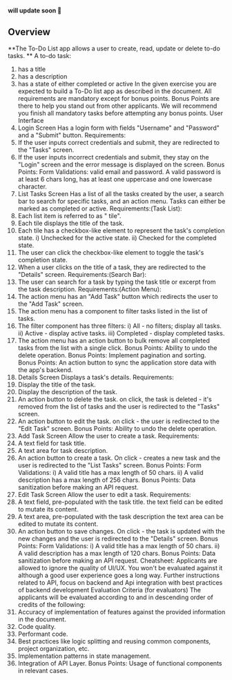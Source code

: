 #### will update soon 🚀

## Overview

**The To-Do List app allows a user to create, read, update or delete to-do tasks. **
A to-do task:

1. has a title
2. has a description
3. has a state of either completed or active
In the given exercise you are expected to build a To-Do list app as described in the
document.
All requirements are mandatory except for bonus points.
Bonus Points are there to help you stand out from other applicants.
We will recommend you finish all mandatory tasks before attempting any bonus points.
User Interface
1. Login Screen
Has a login form with fields "Username" and "Password" and a "Submit" button.
Requirements:
1. If the user inputs correct credentials and submit, they are redirected to the "Tasks"
screen.
2. If the user inputs incorrect credentials and submit, they stay on the "Login" screen and
the error message is displayed on the screen.
Bonus Points: Form Validations: valid email and password. A valid password is at least 6
chars long, has at least one uppercase and one lowercase character.
2. List Tasks Screen
Has a list of all the tasks created by the user, a search bar to search for specific tasks, and
an action menu.
Tasks can either be marked as completed or active.
Requirements:(Task List):
1. Each list item is referred to as " tile".
2. Each tile displays the title of the task.
3. Each tile has a checkbox-like element to represent the task's completion state.
i) Unchecked for the active state.
ii) Checked for the completed state.
4. The user can click the checkbox-like element to toggle the task's completion state.
5. When a user clicks on the title of a task, they are redirected to the "Details" screen.
Requirements:(Search Bar):
1. The user can search for a task by typing the task title or excerpt from the task
description.
Requirements:(Action Menu):
1. The action menu has an "Add Task" button which redirects the user to the "Add Task"
screen.
2. The action menu has a component to filter tasks listed in the list of tasks.
3. The filter component has three filters:
i) All - no filters; display all tasks.
ii) Active - display active tasks.
iii) Completed - display completed tasks.
4. The action menu has an action button to bulk remove all completed tasks from the list
with a single click.
Bonus Points: Ability to undo the delete operation.
Bonus Points: Implement pagination and sorting.
Bonus Points: An action button to sync the application store data with the app's backend.
3. Details Screen
Displays a task's details.
Requirements:
1. Display the title of the task.
2. Display the description of the task.
3. An action button to delete the task.
on click, the task is deleted - it's removed from the list of tasks and the user is redirected to
the "Tasks" screen.
4. An action button to edit the task.
on click - the user is redirected to the "Edit Task" screen.
Bonus Points: Ability to undo the delete operation.
4. Add Task Screen
Allow the user to create a task.
Requirements:
1. A text field for task title.
2. A text area for task description.
3. An action button to create a task.
On click - creates a new task and the user is redirected to the "List Tasks" screen.
Bonus Points: Form Validations: i) A valid title has a max length of 50 chars. ii) A valid
description has a max length of 256 chars.
Bonus Points: Data sanitization before making an API request.
5. Edit Task Screen
Allow the user to edit a task.
Requirements:
1. A text field, pre-populated with the task title.
the text field can be edited to mutate its content.
2. A text area, pre-populated with the task description
the text area can be edited to mutate its content.
3. An action button to save changes.
On click - the task is updated with the new changes and the user is redirected to the
"Details" screen.
Bonus Points: Form Validations: i) A valid title has a max length of 50 chars. ii) A valid
description has a max length of 120 chars.
Bonus Points: Data sanitization before making an API request.
Cheatsheet:
Applicants are allowed to ignore the quality of UI/UX. You won't be evaluated against it
although a good user experience goes a long way.
Further instructions related to API, focus on backend and Api integration with best practices
of backend development
Evaluation Criteria (for evaluators)
The applicants will be evaluated according to and in descending order of credits of the
following:
1. Accuracy of implementation of features against the provided information in the
document.
2. Code quality.
3. Performant code.
4. Best practices like logic splitting and reusing common components, project
organization, etc.
5. Implementation patterns in state management.
6. Integration of API Layer.
Bonus Points: Usage of functional components in relevant cases.
